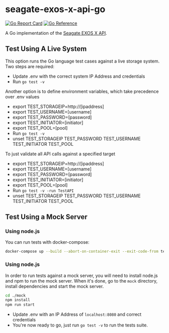 # seagate-exos-x-api-go

[![Go Report Card](https://goreportcard.com/badge/github.com/Seagate/seagate-exos-x-api-go)](https://goreportcard.com/report/github.com/Seagate/seagate-exos-x-api-go)
[![Go Reference](https://pkg.go.dev/badge/github.com/Seagate/seagate-exos-x-api-go.svg)](https://pkg.go.dev/github.com/Seagate/seagate-exos-x-api-go)

A Go implementation of the [Seagate EXOS X API](https://www.seagate.com/files/www-content/support-content/raid-systems/_shared/documentation/83-00007047-13-01_G265_SMG.pdf).

## Test Using A Live System

This option runs the Go language test cases against a live storage system. Two steps are required:
- Update .env with the correct system IP Address and credentials
- Run `go test -v`

Another option is to define environment variables, which take precedence over .env values
- export TEST_STORAGEIP=http://[ipaddress]
- export TEST_USERNAME=[username]
- export TEST_PASSWORD=[password]
- export TEST_INITIATOR=[initiator]
- export TEST_POOL=[pool]
- Run `go test -v`
- unset TEST_STORAGEIP TEST_PASSWORD TEST_USERNAME TEST_INITIATOR TEST_POOL

To just validate all API calls against a specified target
- export TEST_STORAGEIP=http://[ipaddress]
- export TEST_USERNAME=[username]
- export TEST_PASSWORD=[password]
- export TEST_INITIATOR=[initiator]
- export TEST_POOL=[pool]
- Run `go test -v -run TestAPI`
- unset TEST_STORAGEIP TEST_PASSWORD TEST_USERNAME TEST_INITIATOR TEST_POOL

## Test Using a Mock Server

### Using node.js

You can run tests with docker-compose:

```sh
docker-compose up --build --abort-on-container-exit --exit-code-from tests
```

### Using node.js

In order to run tests against a mock server, you will need to install node.js and npm to run the mock server. When it's done, go to the `mock` directory, install dependencies and start the mock server.

```sh
cd ./mock
npm install
npm run start
```

- Update .env with an IP Address of `localhost:8080` and correct credentials
- You're now ready to go, just run `go test -v` to run the tests suite.

